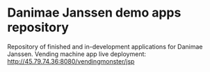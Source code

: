 # Danimae Janssen demo apps repository
Repository of finished and in-development applications for Danimae Janssen.
Vending machine app live deployment: http://45.79.74.36:8080/vendingmonster/jsp
